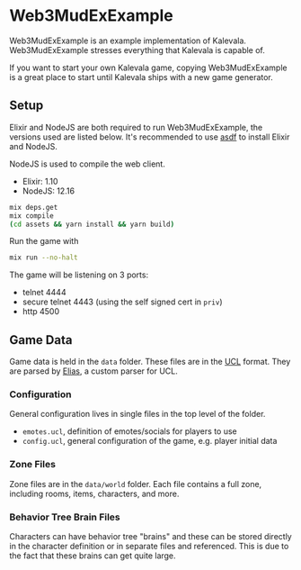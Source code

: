 # Web3MudExExample

Web3MudExExample is an example implementation of Kalevala. Web3MudExExample stresses everything that Kalevala is capable of.

If you want to start your own Kalevala game, copying Web3MudExExample is a great place to start until Kalevala ships with a new game generator.

## Setup

Elixir and NodeJS are both required to run Web3MudExExample, the versions used are listed below. It's recommended to use [asdf](https://asdf-vm.com/) to install Elixir and NodeJS.

NodeJS is used to compile the web client. 

- Elixir: 1.10
- NodeJS: 12.16

```bash
mix deps.get
mix compile
(cd assets && yarn install && yarn build)
```

Run the game with

```bash
mix run --no-halt
```

The game will be listening on 3 ports:

- telnet 4444
- secure telnet 4443 (using the self signed cert in `priv`)
- http 4500

## Game Data

Game data is held in the `data` folder. These files are in the [UCL](https://github.com/vstakhov/libucl) format. They are parsed by [Elias](https://github.com/oestrich/elias), a custom parser for UCL.

### Configuration

General configuration lives in single files in the top level of the folder.

- `emotes.ucl`, definition of emotes/socials for players to use
- `config.ucl`, general configuration of the game, e.g. player initial data

### Zone Files

Zone files are in the `data/world` folder. Each file contains a full zone, including rooms, items, characters, and more.

### Behavior Tree Brain Files

Characters can have behavior tree "brains" and these can be stored directly in the character definition or in separate files and referenced. This is due to the fact that these brains can get quite large.
